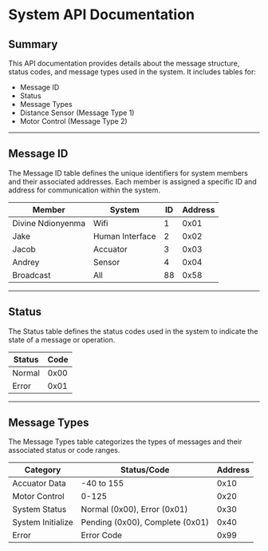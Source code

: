# System API Documentation

## Summary

This API documentation provides details about the message structure, status codes, and message types used in the system. It includes tables for:

- Message ID
- Status
- Message Types
- Distance Sensor (Message Type 1)
- Motor Control (Message Type 2)

---

## Message ID

The Message ID table defines the unique identifiers for system members and their associated addresses. Each member is assigned a specific ID and address for communication within the system.

| Member        | System         | ID  | Address |
|---------------|----------------|-----|---------|
| Divine Ndionyenma   | Wifi           | 1   | 0x01    |
| Jake        | Human Interface| 2   | 0x02    |
| Jacob         | Accuator    | 3   | 0x03    |
| Andrey           | Sensor    | 4   | 0x04    |
| Broadcast     | All            | 88  | 0x58    |

---

## Status

The Status table defines the status codes used in the system to indicate the state of a message or operation.

| Status | Code |
|--------|------|
| Normal | 0x00 |
| Error  | 0x01 |

---

## Message Types

The Message Types table categorizes the types of messages and their associated status or code ranges.

| Category          | Status/Code                        | Address |
|-------------------|------------------------------------|---------|
| Accuator Data         | -40 to 155                         | 0x10    |
| Motor  Control       | 0-125                              | 0x20    |
| System Status     | Normal (0x00), Error (0x01)        | 0x30    |
| System Initialize | Pending (0x00), Complete (0x01)    | 0x40    |
| Error             | Error Code                         | 0x99    |
